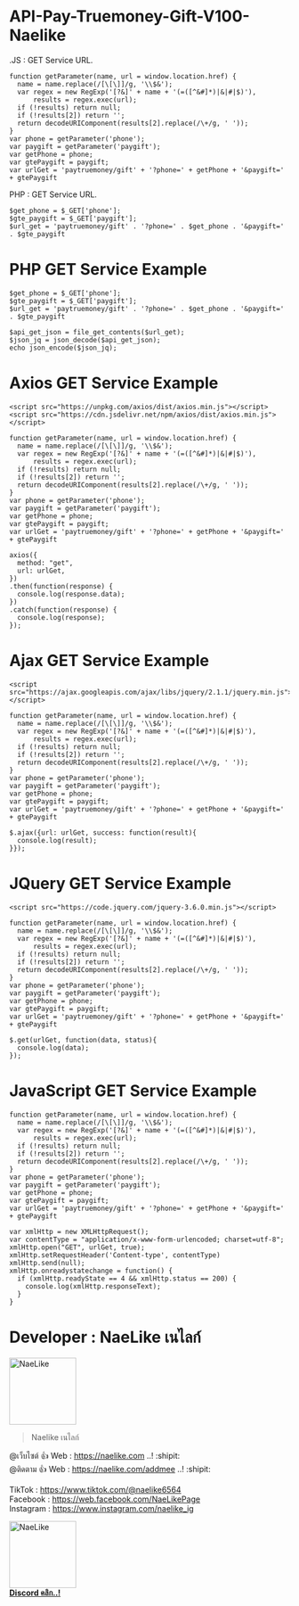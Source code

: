 # API-Pay-Truemoney-Gift-V100-Naelike

.JS : GET Service URL.
```
function getParameter(name, url = window.location.href) {
  name = name.replace(/[\[\]]/g, '\\$&');
  var regex = new RegExp('[?&]' + name + '(=([^&#]*)|&|#|$)'),
      results = regex.exec(url);
  if (!results) return null;
  if (!results[2]) return '';
  return decodeURIComponent(results[2].replace(/\+/g, ' '));
}
var phone = getParameter('phone');
var paygift = getParameter('paygift');
var getPhone = phone;
var gtePaygift = paygift;
var urlGet = 'paytruemoney/gift' + '?phone=' + getPhone + '&paygift=' + gtePaygift
```
PHP : GET Service URL.
```
$get_phone = $_GET['phone'];
$gte_paygift = $_GET['paygift'];
$url_get = 'paytruemoney/gift' . '?phone=' . $get_phone . '&paygift=' . $gte_paygift
```

# PHP GET Service Example 
```
$get_phone = $_GET['phone'];
$gte_paygift = $_GET['paygift'];
$url_get = 'paytruemoney/gift' . '?phone=' . $get_phone . '&paygift=' . $gte_paygift
```
```
$api_get_json = file_get_contents($url_get);
$json_jq = json_decode($api_get_json);
echo json_encode($json_jq);
```

# Axios GET Service Example 
```
<script src="https://unpkg.com/axios/dist/axios.min.js"></script>
<script src="https://cdn.jsdelivr.net/npm/axios/dist/axios.min.js"></script>
```
```
function getParameter(name, url = window.location.href) {
  name = name.replace(/[\[\]]/g, '\\$&');
  var regex = new RegExp('[?&]' + name + '(=([^&#]*)|&|#|$)'),
      results = regex.exec(url);
  if (!results) return null;
  if (!results[2]) return '';
  return decodeURIComponent(results[2].replace(/\+/g, ' '));
}
var phone = getParameter('phone');
var paygift = getParameter('paygift');
var getPhone = phone;
var gtePaygift = paygift;
var urlGet = 'paytruemoney/gift' + '?phone=' + getPhone + '&paygift=' + gtePaygift
```
```
axios({
  method: "get",
  url: urlGet,
})
.then(function(response) {
  console.log(response.data);
})
.catch(function(response) {
  console.log(response);
});
```

# Ajax GET Service Example 
```
<script src="https://ajax.googleapis.com/ajax/libs/jquery/2.1.1/jquery.min.js"></script>
```
```
function getParameter(name, url = window.location.href) {
  name = name.replace(/[\[\]]/g, '\\$&');
  var regex = new RegExp('[?&]' + name + '(=([^&#]*)|&|#|$)'),
      results = regex.exec(url);
  if (!results) return null;
  if (!results[2]) return '';
  return decodeURIComponent(results[2].replace(/\+/g, ' '));
}
var phone = getParameter('phone');
var paygift = getParameter('paygift');
var getPhone = phone;
var gtePaygift = paygift;
var urlGet = 'paytruemoney/gift' + '?phone=' + getPhone + '&paygift=' + gtePaygift
```
```
$.ajax({url: urlGet, success: function(result){
  console.log(result);
}});
```

# JQuery GET Service Example 
```
<script src="https://code.jquery.com/jquery-3.6.0.min.js"></script>
```
```
function getParameter(name, url = window.location.href) {
  name = name.replace(/[\[\]]/g, '\\$&');
  var regex = new RegExp('[?&]' + name + '(=([^&#]*)|&|#|$)'),
      results = regex.exec(url);
  if (!results) return null;
  if (!results[2]) return '';
  return decodeURIComponent(results[2].replace(/\+/g, ' '));
}
var phone = getParameter('phone');
var paygift = getParameter('paygift');
var getPhone = phone;
var gtePaygift = paygift;
var urlGet = 'paytruemoney/gift' + '?phone=' + getPhone + '&paygift=' + gtePaygift
```
```
$.get(urlGet, function(data, status){
  console.log(data);
});
```

# JavaScript GET Service Example 
```
function getParameter(name, url = window.location.href) {
  name = name.replace(/[\[\]]/g, '\\$&');
  var regex = new RegExp('[?&]' + name + '(=([^&#]*)|&|#|$)'),
      results = regex.exec(url);
  if (!results) return null;
  if (!results[2]) return '';
  return decodeURIComponent(results[2].replace(/\+/g, ' '));
}
var phone = getParameter('phone');
var paygift = getParameter('paygift');
var getPhone = phone;
var gtePaygift = paygift;
var urlGet = 'paytruemoney/gift' + '?phone=' + getPhone + '&paygift=' + gtePaygift
```
```
var xmlHttp = new XMLHttpRequest();
var contentType = "application/x-www-form-urlencoded; charset=utf-8";
xmlHttp.open("GET", urlGet, true);
xmlHttp.setRequestHeader('Content-type', contentType)
xmlHttp.send(null);
xmlHttp.onreadystatechange = function() {
  if (xmlHttp.readyState == 4 && xmlHttp.status == 200) {
    console.log(xmlHttp.responseText);
  }
}
```

# Developer : NaeLike เนไลก์

<img class="rounded" src="http://img.in.th/images/c938fdabdf2a1d4b2deda8ffea4fa189.jpg" width="120" alt="NaeLike"> 

> Naelike เนไลก์

@เว็บไซต์ :+1: Web :  <https://naelike.com> ..! :shipit:
<br>
@ติดตาม :+1: Web :  <https://naelike.com/addmee> ..! :shipit:

TikTok :  <https://www.tiktok.com/@naelike6564>
<br>
Facebook :  <https://web.facebook.com/NaeLikePage>
<br>
Instagram :  <https://www.instagram.com/naelike_ig>
<br>


<a href="https://link.ckpzmc.xyz/dispnae"> 
   <img class="rounded" src="https://i.pinimg.com/originals/1a/9a/f1/1a9af177bdcd0bd93568e59bb7600cbe.png" width="120" alt="NaeLike"> 
   </br>
   <b class="fs-12">Discord คลิก..!</b> 
</a>
